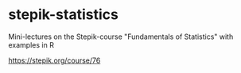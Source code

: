 # stepik-statistics
Mini-lectures on the Stepik-course "Fundamentals of Statistics" with examples in R

https://stepik.org/course/76


